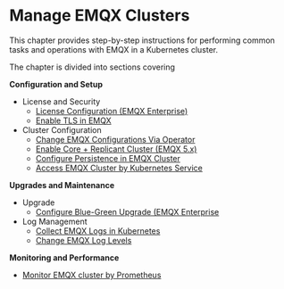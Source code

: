 # Manage EMQX Clusters

This chapter provides step-by-step instructions for performing common tasks and operations with EMQX in a Kubernetes cluster.

The chapter is divided into sections covering

**Configuration and Setup**

- License and Security
  - [License Configuration (EMQX Enterprise)](./configure-emqx-license.md)
  - [Enable TLS in EMQX](./configure-emqx-tls.md)
- Cluster Configuration
  - [Change EMQX Configurations Via Operator](./configure-emqx-bootstrapConfig.md)
  - [Enable Core + Replicant Cluster (EMQX 5.x)](./configure-emqx-core-replicant.md)
  - [Configure Persistence in EMQX Cluster](./configure-emqx-persistence.md)
  - [Access EMQX Cluster by Kubernetes Service](./configure-emqx-service.md)

**Upgrades and Maintenance**

- Upgrade
  - [Configure Blue-Green Upgrade (EMQX Enterprise](./configure-emqx-blueGreenUpdate.md)
- Log Management
  - [Collect EMQX Logs in Kubernetes](./configure-emqx-log-collection.md)
  - [Change EMQX Log Levels](./configure-emqx-log-level.md)

**Monitoring and Performance**

- [Monitor EMQX cluster by Prometheus](./configure-emqx-prometheus.md)

